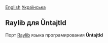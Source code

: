 [English](https://github.com/Untajtld/raylib_for_untajtld/blob/main/README_EN.md)
[Українська](https://github.com/Untajtld/raylib_for_untajtld/blob/main/README.md)
##  Raylib для Ŭntajtld
Порт [Raylib](https://github.com/raysan5/raylib) языка програмирования **Ŭntajtld**
